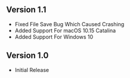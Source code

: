 ## Version 1.1
 - Fixed File Save Bug Which Caused Crashing
 - Added Support For macOS 10.15 Catalina
 - Added Support For Windows 10

## Version 1.0
 - Initial Release